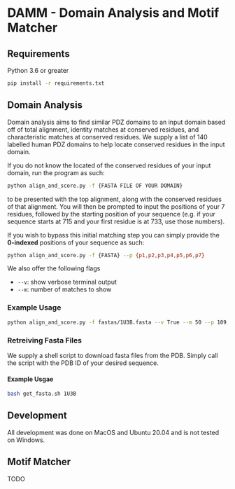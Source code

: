 # DAMM - Domain Analysis and Motif Matcher


## Requirements
Python 3.6 or greater
```bash
pip install -r requirements.txt
```

## Domain Analysis
Domain analysis aims to find similar PDZ domains to an input domain based off of total alignment, identity matches at conserved residues, and characteristic matches at conserved residues. We supply a list of 140 labelled human PDZ domains to help locate conserved residues in the input domain.

If you do not know the located of the conserved residues of your input domain, run the program as such:
```bash
python align_and_score.py -f {FASTA FILE OF YOUR DOMAIN}
```
to be presented with the top alignment, along with the conserved residues of that alignment. You will then be prompted to input the positions of your 7 residues, followed by the starting position of your sequence (e.g. if your sequence starts at 715 and your first residue is at 733, use those numbers).  

If you wish to bypass this initial matching step you can simply provide the **0-indexed** positions of your sequence as such:

```bash
python align_and_score.py -f {FASTA} --p {p1,p2,p3,p4,p5,p6,p7}
```

We also offer the following flags
- `--v`: show verbose terminal output
- `--m`: number of matches to show

### Example Usage
```bash
python align_and_score.py -f fastas/1U3B.fasta --v True --m 50 --p 109,111,116,119,148,152,156
```

### Retreiving Fasta Files
We supply a shell script to download fasta files from the PDB. Simply call the script with the PDB ID of your desired sequence.
#### Example Usgae
```bash
bash get_fasta.sh 1U3B
```

## Development
All development was done on MacOS and Ubuntu 20.04 and is not tested on Windows.

## Motif Matcher
TODO
